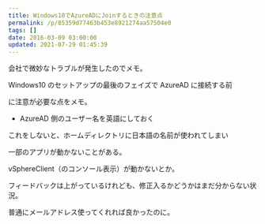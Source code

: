 ```yaml
---
title: Windows10でAzureADにJoinするときの注意点
permalink: /p/85359d77463b453e8921274aa57504e0
tags: []
date: 2016-03-09 03:00:00
updated: 2021-07-29 01:45:39
---
```


会社で微妙なトラブルが発生したのでメモ。

Windows10 のセットアップの最後のフェイズで AzureAD に接続する前

に注意が必要な点をメモ。

- AzureAD 側のユーザー名を英語にしておく

これをしないと、ホームディレクトリに日本語の名前が使われてしまい

一部のアプリが動かないことがある。

vSphereClient（のコンソール表示）が動かないとか。

フィードバックは上がっているけれども、修正入るかどうかはまだ分からない状況。

普通にメールアドレス使ってくれれば良かったのに。

